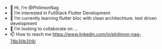- 👋 Hi, I’m @PhilimonNag
- 👀 I’m interested in FullStack Flutter Development 
- 🌱 I’m currently learning flutter bloc with clean architechture. test driven development
- 💞️ I’m looking to collaborate on ...
- 📫 How to reach me https://www.linkedin.com/in/philimon-nag-78b30b209/  

       


<!---
PhilimonNag/PhilimonNag is a ✨ special ✨ repository because its `README.md` (this file) appears on your GitHub profile.
You can click the Preview link to take a look at your changes.
--->
